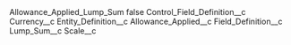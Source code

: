 <?xml version="1.0" encoding="UTF-8"?>
<CustomMetadata xmlns="http://soap.sforce.com/2006/04/metadata" xmlns:xsi="http://www.w3.org/2001/XMLSchema-instance" xmlns:xsd="http://www.w3.org/2001/XMLSchema">
    <label>Allowance_Applied_Lump_Sum</label>
    <protected>false</protected>
    <values>
        <field>Control_Field_Definition__c</field>
        <value xsi:type="xsd:string">Currency__c</value>
    </values>
    <values>
        <field>Entity_Definition__c</field>
        <value xsi:type="xsd:string">Allowance_Applied__c</value>
    </values>
    <values>
        <field>Field_Definition__c</field>
        <value xsi:type="xsd:string">Lump_Sum__c</value>
    </values>
    <values>
        <field>Scale__c</field>
        <value xsi:nil="true"/>
    </values>
</CustomMetadata>
